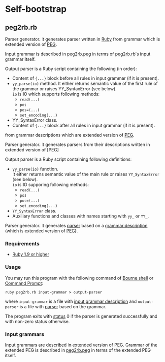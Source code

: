 Self-bootstrap
==============

<a id="peg2rb.rb"/> peg2rb.rb
-----------------------------

Parser generator. It generates parser written in [Ruby](http://ruby-lang.org) from grammar which is extended version of [PEG](http://en.wikipedia.org/wiki/Parsing_expression_grammar).

Input grammar is described in [peg2rb.peg](#peg2rb.peg) in terms of [peg2rb.rb](#peg2rb.rb)'s input grammar itself.

Output parser is a Ruby script containing the following (in order):
* Content of `{...}` block before all rules in input grammar (if it is present).
* `yy_parse(io)` method. It either returns semantic value of the first rule of the grammar or raises YY_SyntaxError (see below).<br/>
  `io` is IO which supports following methods:
  * `read(...)`
  * `pos`
  * `pos=(...)`
  * `set_encoding(...)`
* YY_SyntaxError class.
* Content of `{...}` block after all rules in input grammar (if it is present).









































from grammar descriptions which are extended version of [PEG](http://en.wikipedia.org/wiki/Parsing_expression_grammar).







































Parser generator. It generates parsers from their descriptions written in extended version of [PEG]



Output parser is a Ruby script containing following definitions:

* `yy_parse(io)` function.<br/>
  It either returns semantic value of the main rule or raises `YY_SyntaxError` (see below).<br/>
  `io` is IO supporing following methods:
  * `read(...)`
  * `pos`
  * `pos=(...)`
  * `set_encoding(...)`
* `YY_SyntaxError` class.
* Auxiliary functions and classes with names starting with `yy_` or `YY_`.













































Parser generator. It generates [parser](#output-parser) based on a [grammar description](#input-grammar) (which is extended version of [PEG](http://en.wikipedia.org/wiki/Parsing_expression_grammar)).

### Requirements ###

* [Ruby 1.9 or higher](http://ruby-lang.org)

### Usage ###

You may run this program with the following command of [Bourne shell](http://en.wikipedia.org/wiki/Bourne_shell) or [Command Prompt](http://en.wikipedia.org/wiki/CMD.EXE_%28Windows%29):

    ruby peg2rb.rb input-grammar > output-parser

where `input-grammar` is a file with [input grammar description](#input-grammar) and `output-parser` is a file with [parser](#output-parser) based on the grammar.

The program exits with [status](http://en.wikipedia.org/wiki/Exit_status) 0 if the parser is generated successfully and with non-zero status otherwise.

### <a id="input-grammar"/> Input grammars ###

Input grammars are described in extended version of [PEG](http://en.wikipedia.org/wiki/Parsing_expression_grammar). Grammar of the extended PEG is described in [peg2rb.peg](#peg2rb.peg) in terms of the extended PEG itself.